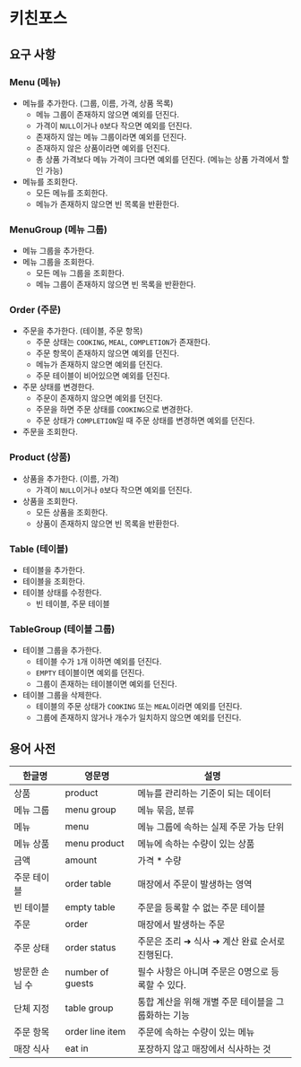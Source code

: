 # 키친포스

## 요구 사항

### Menu (메뉴)

- 메뉴를 추가한다. (그룹, 이름, 가격, 상품 목록)
    - 메뉴 그룹이 존재하지 않으면 예외를 던진다.
    - 가격이 `NULL`이거나 `0`보다 작으면 예외를 던진다.
    - 존재하지 않는 메뉴 그룹이라면 예외를 던진다.
    - 존재하지 않은 상품이라면 예외를 던진다.
    - 총 상품 가격보다 메뉴 가격이 크다면 예외를 던진다. (메뉴는 상품 가격에서 할인 가능)
- 메뉴를 조회한다.
    - 모든 메뉴를 조회한다.
    - 메뉴가 존재하지 않으면 빈 목록을 반환한다.

### MenuGroup (메뉴 그룹)

- 메뉴 그룹을 추가한다.
- 메뉴 그룹을 조회한다.
    - 모든 메뉴 그룹을 조회한다.
    - 메뉴 그룹이 존재하지 않으면 빈 목록을 반환한다.

### Order (주문)

- 주문을 추가한다. (테이블, 주문 항목)
    - 주문 상태는 `COOKING`, `MEAL`, `COMPLETION`가 존재한다.
    - 주문 항목이 존재하지 않으면 예외를 던진다.
    - 메뉴가 존재하지 않으면 예외를 던진다.
    - 주문 테이블이 비어있으면 예외를 던진다.
- 주문 상태를 변경한다.
    - 주문이 존재하지 않으면 예외를 던진다.
    - 주문을 하면 주문 상태를 `COOKING`으로 변경한다.
    - 주문 상태가 `COMPLETION`일 때 주문 상태를 변경하면 예외를 던진다.
- 주문을 조회한다.

### Product (상품)

- 상품을 추가한다. (이름, 가격)
    - 가격이 `NULL`이거나 `0`보다 작으면 예외를 던진다.
- 상품을 조회한다.
    - 모든 상품을 조회한다.
    - 상품이 존재하지 않으면 빈 목록을 반환한다.

### Table (테이블)

- 테이블을 추가한다.
- 테이블을 조회한다.
- 테이블 상태를 수정한다.
    - 빈 테이블, 주문 테이블

### TableGroup (테이블 그룹)

- 테이블 그룹을 추가한다.
    - 테이블 수가 `1`개 이하면 예외를 던진다.
    - `EMPTY` 테이블이면 예외를 던진다.
    - 그룹이 존재하는 테이블이면 예외를 던진다.
- 테이블 그룹을 삭제한다.
    - 테이블의 주문 상태가 `COOKING` 또는 `MEAL`이라면 예외를 던진다.
    - 그룹에 존재하지 않거나 개수가 일치하지 않으면 예외를 던진다.

## 용어 사전

| 한글명      | 영문명              | 설명                            |
|----------|------------------|-------------------------------|
| 상품       | product          | 메뉴를 관리하는 기준이 되는 데이터           |
| 메뉴 그룹    | menu group       | 메뉴 묶음, 분류                     |
| 메뉴       | menu             | 메뉴 그룹에 속하는 실제 주문 가능 단위        |
| 메뉴 상품    | menu product     | 메뉴에 속하는 수량이 있는 상품             |
| 금액       | amount           | 가격 * 수량                       |
| 주문 테이블   | order table      | 매장에서 주문이 발생하는 영역              |
| 빈 테이블    | empty table      | 주문을 등록할 수 없는 주문 테이블           |
| 주문       | order            | 매장에서 발생하는 주문                  |
| 주문 상태    | order status     | 주문은 조리 ➜ 식사 ➜ 계산 완료 순서로 진행된다. |
| 방문한 손님 수 | number of guests | 필수 사항은 아니며 주문은 0명으로 등록할 수 있다. |
| 단체 지정    | table group      | 통합 계산을 위해 개별 주문 테이블을 그룹화하는 기능 |
| 주문 항목    | order line item  | 주문에 속하는 수량이 있는 메뉴             |
| 매장 식사    | eat in           | 포장하지 않고 매장에서 식사하는 것           |
